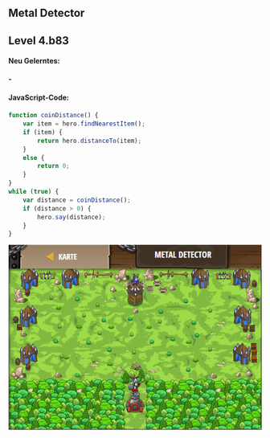 ## **Metal Detector**
## Level 4.b83

#### Neu Gelerntes:
<b>-</b>

[comment]: <> (Was wurde gelernt und wie funktioniert die Technik?)

#### JavaScript-Code:
```js
function coinDistance() {
    var item = hero.findNearestItem();
    if (item) {
        return hero.distanceTo(item);
    }
    else {
        return 0;
    }
}
while (true) {
    var distance = coinDistance();
    if (distance > 0) {
        hero.say(distance);
    }
}
```
![image](lvl4_b83.png)
